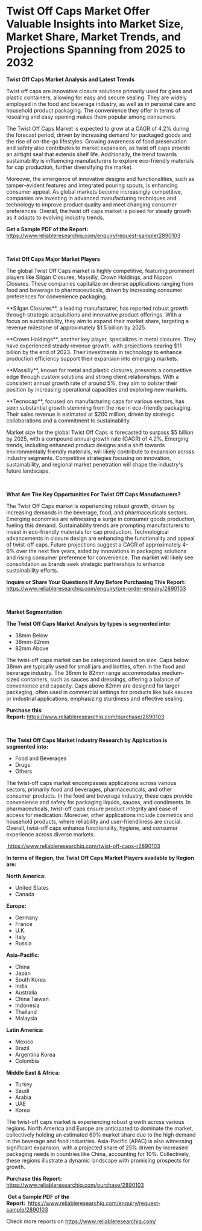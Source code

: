 <p><h1>Twist Off Caps Market Offer Valuable Insights into Market Size, Market Share, Market Trends, and Projections Spanning from 2025 to 2032</h1></p><p><strong>Twist Off Caps Market Analysis and Latest Trends</strong></p>
<p><p>Twist off caps are innovative closure solutions primarily used for glass and plastic containers, allowing for easy and secure sealing. They are widely employed in the food and beverage industry, as well as in personal care and household product packaging. The convenience they offer in terms of resealing and easy opening makes them popular among consumers.</p><p>The Twist Off Caps Market is expected to grow at a CAGR of 4.2% during the forecast period, driven by increasing demand for packaged goods and the rise of on-the-go lifestyles. Growing awareness of food preservation and safety also contributes to market expansion, as twist off caps provide an airtight seal that extends shelf life. Additionally, the trend towards sustainability is influencing manufacturers to explore eco-friendly materials for cap production, further diversifying the market.</p><p>Moreover, the emergence of innovative designs and functionalities, such as tamper-evident features and integrated pouring spouts, is enhancing consumer appeal. As global markets become increasingly competitive, companies are investing in advanced manufacturing techniques and technology to improve product quality and meet changing consumer preferences. Overall, the twist off caps market is poised for steady growth as it adapts to evolving industry trends.</p></p>
<p><strong>Get a Sample PDF of the Report:&nbsp;</strong> <a href="https://www.reliableresearchiq.com/enquiry/request-sample/2890103?utm_campaign=3282&utm_medium=2&utm_source=Github&utm_content=ia&utm_term=14032025&utm_id=twist-off-caps">https://www.reliableresearchiq.com/enquiry/request-sample/2890103</a></p>
<p>&nbsp;</p>
<p><strong>Twist Off Caps Major Market Players</strong></p>
<p><p>The global Twist Off Caps market is highly competitive, featuring prominent players like Silgan Closures, Massilly, Crown Holdings, and Nippon Closures. These companies capitalize on diverse applications ranging from food and beverage to pharmaceuticals, driven by increasing consumer preferences for convenience packaging.</p><p>**Silgan Closures**, a leading manufacturer, has reported robust growth through strategic acquisitions and innovative product offerings. With a focus on sustainability, they aim to expand their market share, targeting a revenue milestone of approximately $1.5 billion by 2025.</p><p>**Crown Holdings**, another key player, specializes in metal closures. They have experienced steady revenue growth, with projections nearing $11 billion by the end of 2023. Their investments in technology to enhance production efficiency support their expansion into emerging markets.</p><p>**Massilly**, known for metal and plastic closures, presents a competitive edge through custom solutions and strong client relationships. With a consistent annual growth rate of around 5%, they aim to bolster their position by increasing operational capacities and exploring new markets.</p><p>**Tecnocap**, focused on manufacturing caps for various sectors, has seen substantial growth stemming from the rise in eco-friendly packaging. Their sales revenue is estimated at $200 million, driven by strategic collaborations and a commitment to sustainability.</p><p>Market size for the global Twist Off Caps is forecasted to surpass $5 billion by 2025, with a compound annual growth rate (CAGR) of 4.2%. Emerging trends, including enhanced product designs and a shift towards environmentally friendly materials, will likely contribute to expansion across industry segments. Competitive strategies focusing on innovation, sustainability, and regional market penetration will shape the industry's future landscape.</p></p>
<p>&nbsp;</p>
<p><strong>What Are The Key Opportunities For Twist Off Caps Manufacturers?</strong></p>
<p><p>The Twist Off Caps market is experiencing robust growth, driven by increasing demands in the beverage, food, and pharmaceuticals sectors. Emerging economies are witnessing a surge in consumer goods production, fueling this demand. Sustainability trends are prompting manufacturers to invest in eco-friendly materials for cap production. Technological advancements in closure design are enhancing the functionality and appeal of twist-off caps. Future projections suggest a CAGR of approximately 4-6% over the next five years, aided by innovations in packaging solutions and rising consumer preference for convenience. The market will likely see consolidation as brands seek strategic partnerships to enhance sustainability efforts.</p></p>
<p><strong>Inquire or Share Your Questions If Any Before Purchasing This Report:</strong> <a href="https://www.reliableresearchiq.com/enquiry/pre-order-enquiry/2890103?utm_campaign=3282&utm_medium=2&utm_source=Github&utm_content=ia&utm_term=14032025&utm_id=twist-off-caps">https://www.reliableresearchiq.com/enquiry/pre-order-enquiry/2890103</a></p>
<p>&nbsp;</p>
<p><strong>Market Segmentation</strong></p>
<p><strong>The Twist Off Caps Market Analysis by types is segmented into:</strong></p>
<p><ul><li>38mm Below</li><li>38mm-82mm</li><li>82mm Above</li></ul></p>
<p><p>The twist-off caps market can be categorized based on size. Caps below 38mm are typically used for small jars and bottles, often in the food and beverage industry. The 38mm to 82mm range accommodates medium-sized containers, such as sauces and dressings, offering a balance of convenience and capacity. Caps above 82mm are designed for larger packaging, often used in commercial settings for products like bulk sauces or industrial applications, emphasizing sturdiness and effective sealing.</p></p>
<p><strong>Purchase this Report:&nbsp;</strong><a href="https://www.reliableresearchiq.com/purchase/2890103?utm_campaign=3282&utm_medium=2&utm_source=Github&utm_content=ia&utm_term=14032025&utm_id=twist-off-caps">https://www.reliableresearchiq.com/purchase/2890103</a></p>
<p>&nbsp;</p>
<p><strong>The Twist Off Caps Market Industry Research by Application is segmented into:</strong></p>
<p><ul><li>Food and Beverages</li><li>Drugs</li><li>Others</li></ul></p>
<p><p>The twist-off caps market encompasses applications across various sectors, primarily food and beverages, pharmaceuticals, and other consumer products. In the food and beverage industry, these caps provide convenience and safety for packaging liquids, sauces, and condiments. In pharmaceuticals, twist-off caps ensure product integrity and ease of access for medication. Moreover, other applications include cosmetics and household products, where reliability and user-friendliness are crucial. Overall, twist-off caps enhance functionality, hygiene, and consumer experience across diverse markets.</p></p>
<p><a href="https://www.reliableresearchiq.com/twist-off-caps-r2890103?utm_campaign=3282&utm_medium=2&utm_source=Github&utm_content=ia&utm_term=14032025&utm_id=twist-off-caps">&nbsp;https://www.reliableresearchiq.com/twist-off-caps-r2890103</a></p>
<p><strong>In terms of Region, the Twist Off Caps Market Players available by Region are:</strong></p>
<p>
    <p> <strong> North America: </strong>
        <ul>
            <li>United States</li>
            <li>Canada</li>
        </ul>
        </p> 
    <p> <strong> Europe: </strong>
        <ul>
            <li>Germany</li>
            <li>France</li>
            <li>U.K.</li>
            <li>Italy</li>
            <li>Russia</li>
        </ul>
        </p> 
    <p> <strong> Asia-Pacific: </strong>
        <ul>
            <li>China</li>
            <li>Japan</li>
            <li>South Korea</li>
            <li>India</li>
            <li>Australia</li>
            <li>China Taiwan</li>
            <li>Indonesia</li>
            <li>Thailand</li>
            <li>Malaysia</li>
        </ul>
        </p> 
    <p> <strong> Latin America: </strong>
        <ul>
            <li>Mexico</li>
            <li>Brazil</li>
            <li>Argentina Korea</li>
            <li>Colombia</li>
        </ul>
        </p> 
    <p> <strong> Middle East & Africa: </strong>
        <ul>
            <li>Turkey</li>
            <li>Saudi</li>
            <li>Arabia</li>
            <li>UAE</li>
            <li>Korea</li>
        </ul>
    </p>
    </p>
<p><p>The twist-off caps market is experiencing robust growth across various regions. North America and Europe are anticipated to dominate the market, collectively holding an estimated 60% market share due to the high demand in the beverage and food industries. Asia-Pacific (APAC) is also witnessing significant expansion, with a projected share of 25% driven by increased packaging needs in countries like China, accounting for 10%. Collectively, these regions illustrate a dynamic landscape with promising prospects for growth.</p></p>
<p><strong>Purchase this Report: </strong><a href="https://www.reliableresearchiq.com/purchase/2890103?utm_campaign=3282&utm_medium=2&utm_source=Github&utm_content=ia&utm_term=14032025&utm_id=twist-off-caps">https://www.reliableresearchiq.com/purchase/2890103</a></p>
<p>&nbsp;<strong>Get a Sample PDF of the Report:&nbsp;&nbsp;</strong><a href="https://www.reliableresearchiq.com/enquiry/request-sample/2890103?utm_campaign=3282&utm_medium=2&utm_source=Github&utm_content=ia&utm_term=14032025&utm_id=twist-off-caps">https://www.reliableresearchiq.com/enquiry/request-sample/2890103</a></p>
<p><strong></strong></p>
<p>Check more reports on <a href="https://www.reliableresearchiq.com/?utm_campaign=3282&utm_medium=2&utm_source=Github&utm_content=ia&utm_term=14032025&utm_id=twist-off-caps">https://www.reliableresearchiq.com/</a></p>